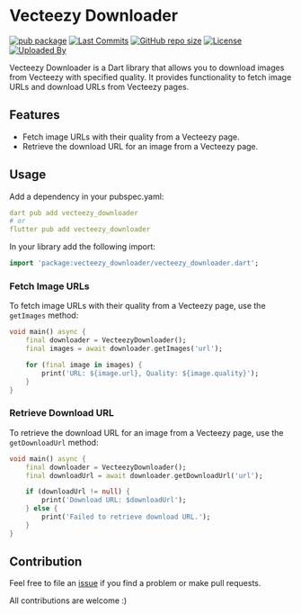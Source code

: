 # Vecteezy Downloader


[![pub package](https://img.shields.io/pub/v/vecteezy_downloader.svg?logo=dart&logoColor=00b9fc)](https://pub.dev/packages/vecteezy_downloader)
[![Last Commits](https://img.shields.io/github/last-commit/thitlwincoder/vecteezy_downloader?logo=git&logoColor=white)](https://github.com/thitlwincoder/vecteezy_downloader/commits/main)
[![GitHub repo size](https://img.shields.io/github/repo-size/thitlwincoder/vecteezy_downloader)](https://github.com/thitlwincoder/vecteezy_downloader)
[![License](https://img.shields.io/github/license/thitlwincoder/vecteezy_downloader?logo=open-source-initiative&logoColor=green)](https://github.com/thitlwincoder/vecteezy_downloader/blob/master/LICENSE)
<br>
[![Uploaded By](https://img.shields.io/badge/uploaded%20by-thitlwincoder-blue)](https://github.com/thitlwincoder)


Vecteezy Downloader is a Dart library that allows you to download images from Vecteezy with specified quality. It provides functionality to fetch image URLs and download URLs from Vecteezy pages.


## Features

- Fetch image URLs with their quality from a Vecteezy page.
- Retrieve the download URL for an image from a Vecteezy page.


## Usage

Add a dependency in your pubspec.yaml:


```yaml
dart pub add vecteezy_downloader
# or
flutter pub add vecteezy_downloader
```

In your library add the following import:

```dart
import 'package:vecteezy_downloader/vecteezy_downloader.dart';
```

### Fetch Image URLs

To fetch image URLs with their quality from a Vecteezy page, use the `getImages` method:
```dart
void main() async {
    final downloader = VecteezyDownloader();
    final images = await downloader.getImages('url');

    for (final image in images) {
        print('URL: ${image.url}, Quality: ${image.quality}');
    }
}
```

### Retrieve Download URL

To retrieve the download URL for an image from a Vecteezy page, use the `getDownloadUrl` method:

```dart
void main() async {
    final downloader = VecteezyDownloader();
    final downloadUrl = await downloader.getDownloadUrl('url');

    if (downloadUrl != null) {
        print('Download URL: $downloadUrl');
    } else {
        print('Failed to retrieve download URL.');
    }
}
```


## Contribution
Feel free to file an [issue](https://github.com/thitlwincoder/vecteezy_downloader/issues/new) if you find a problem or make pull requests.

All contributions are welcome :)